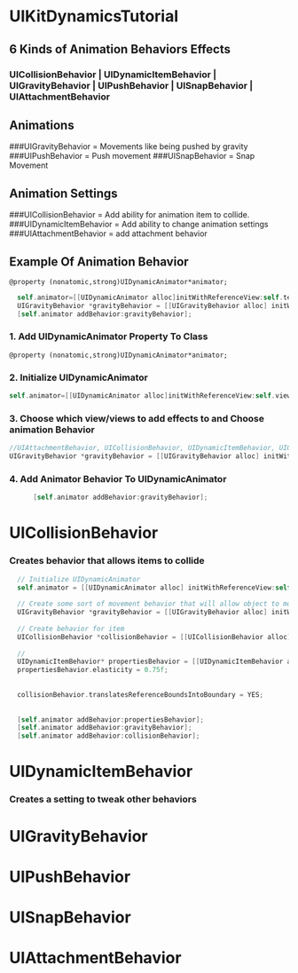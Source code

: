 UIKitDynamicsTutorial
=====================

## 6 Kinds of Animation Behaviors Effects

### UICollisionBehavior | UIDynamicItemBehavior | UIGravityBehavior | UIPushBehavior | UISnapBehavior | UIAttachmentBehavior

## Animations
###UIGravityBehavior = Movements like being pushed by gravity
###UIPushBehavior = Push movement
###UISnapBehavior = Snap Movement

## Animation Settings
###UICollisionBehavior = Add ability for animation item to collide. 
###UIDynamicItemBehavior = Add ability to change animation settings
###UIAttachmentBehavior = add attachment behavior


## Example Of Animation Behavior

`
@property (nonatomic,strong)UIDynamicAnimator*animator;
`

  ```objective-c
    self.animator=[[UIDynamicAnimator alloc]initWithReferenceView:self.testView];
    UIGravityBehavior *gravityBehavior = [[UIGravityBehavior alloc] initWithItems:@[self.testView]];
    [self.animator addBehavior:gravityBehavior];
```

### 1. Add UIDynamicAnimator Property To Class
`
@property (nonatomic,strong)UIDynamicAnimator*animator;
`

### 2. Initialize UIDynamicAnimator
  ```objective-c
self.animator=[[UIDynamicAnimator alloc]initWithReferenceView:self.view];
```
### 3.  Choose which view/views to add effects to and Choose animation Behavior
  ```objective-c
 //UIAttachmentBehavior, UICollisionBehavior, UIDynamicItemBehavior, UIGravityBehavior, UIPushBehavior, UISnapBehavior
UIGravityBehavior *gravityBehavior = [[UIGravityBehavior alloc] initWithItems:@[WhatEverViewYouWant1,WhatEverViewYouWant2]];
```

### 4. Add Animator Behavior To UIDynamicAnimator
```objective-c
      [self.animator addBehavior:gravityBehavior];
  ```


# UICollisionBehavior

### Creates behavior that allows items to collide

  ```objective-c
    // Initialize UIDynamicAnimator
    self.animator = [[UIDynamicAnimator alloc] initWithReferenceView:self.view];
    
    // Create some sort of movement behavior that will allow object to move to show collision behavior
    UIGravityBehavior *gravityBehavior = [[UIGravityBehavior alloc] initWithItems:@[self.myView]];
    
    // Create behavior for item
    UICollisionBehavior *collisionBehavior = [[UICollisionBehavior alloc] initWithItems:@[self.myView]];
    
    //
    UIDynamicItemBehavior* propertiesBehavior = [[UIDynamicItemBehavior alloc] initWithItems:@[self.myView]];
    propertiesBehavior.elasticity = 0.75f;
    
    
    collisionBehavior.translatesReferenceBoundsIntoBoundary = YES;
    
    
    [self.animator addBehavior:propertiesBehavior];
    [self.animator addBehavior:gravityBehavior];
    [self.animator addBehavior:collisionBehavior];
```


# UIDynamicItemBehavior

### Creates a setting to tweak other behaviors


# UIGravityBehavior
# UIPushBehavior
# UISnapBehavior
# UIAttachmentBehavior

